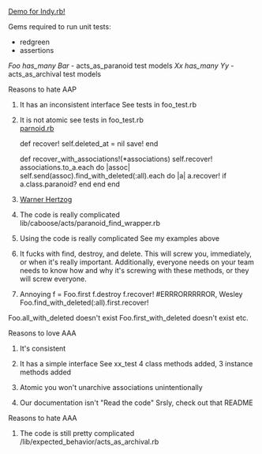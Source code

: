 [Demo for Indy.rb!](http://github.com/janxious/indyrb_archival_demo)

Gems required to run unit tests:

* redgreen
* assertions

_Foo has_many Bar_ - acts_as_paranoid test models
_Xx has_many Yy_ - acts_as_archival test models

Reasons to hate AAP
1. It has an inconsistent interface
See tests in foo_test.rb

2. It is not atomic
see tests in foo_test.rb<br />
[parnoid.rb](http://github.com/technoweenie/acts_as_paranoid/blob/master/lib/caboose/acts/paranoid.rb)

      def recover!
        self.deleted_at = nil
        save!
      end
       
      def recover_with_associations!(*associations)
        self.recover!
        associations.to_a.each do |assoc|
          self.send(assoc).find_with_deleted(:all).each do |a|
            a.recover! if a.class.paranoid?
          end
        end
      end

3. [Warner Hertzog](http://www.youtube.com/watch?v=FxKtZmQgxrI)

4. The code is really complicated
lib/caboose/acts/paranoid_find_wrapper.rb

5. Using the code is really complicated
See my examples above

6. It fucks with find, destroy, and delete.  This will screw you, immediately, or when it's really important. Additionally, everyone needs on your team needs to know how and why it's screwing with these methods, or they will screw everyone.

7. Annoying
f = Foo.first
f.destroy
f.recover! #ERRRORRRRROR, Wesley
Foo.find_with_deleted(:all).first.recover!

Foo.all_with_deleted doesn't exist
Foo.first_with_deleted doesn't exist
etc.


Reasons to love AAA
1. It's consistent

2. It has a simple interface
See xx_test
4 class methods added, 3 instance methods added

3. Atomic
you won't unarchive associations unintentionally

4. Our documentation isn't "Read the code"
Srsly, check out that README

Reasons to hate AAA
1. The code is still pretty complicated
/lib/expected_behavior/acts_as_archival.rb
